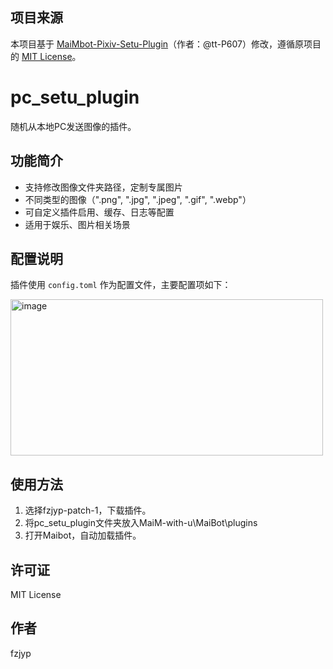 ## 项目来源
本项目基于 [MaiMbot-Pixiv-Setu-Plugin](https://github.com/tt-P607/MaiMbot-Pixiv-Setu-Plugin)（作者：@tt-P607）修改，遵循原项目的 [MIT License](LICENSE)。

# pc_setu_plugin
随机从本地PC发送图像的插件。

## 功能简介
- 支持修改图像文件夹路径，定制专属图片
- 不同类型的图像（".png", ".jpg", ".jpeg", ".gif", ".webp"）
- 可自定义插件启用、缓存、日志等配置
- 适用于娱乐、图片相关场景

## 配置说明
插件使用 `config.toml` 作为配置文件，主要配置项如下：

<img width="500" height="250" alt="image" src="https://github.com/user-attachments/assets/c125d839-6a34-42a1-8685-e4ca9ed3083e" />

## 使用方法
1. 选择fzjyp-patch-1，下载插件。
2. 将pc_setu_plugin文件夹放入MaiM-with-u\MaiBot\plugins
3. 打开Maibot，自动加载插件。

## 许可证
MIT License

## 作者
fzjyp
